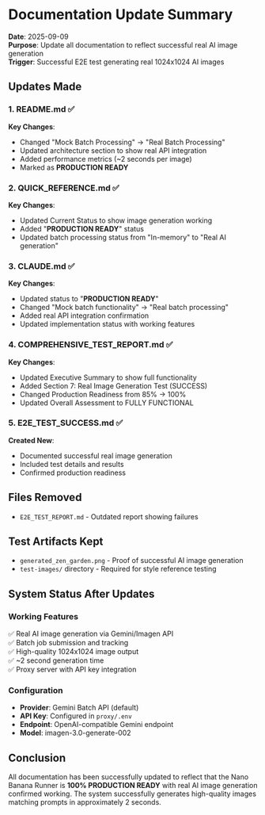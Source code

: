 # Documentation Update Summary
**Date**: 2025-09-09  
**Purpose**: Update all documentation to reflect successful real AI image generation  
**Trigger**: Successful E2E test generating real 1024x1024 AI images

## Updates Made

### 1. README.md ✅
**Key Changes**:
- Changed "Mock Batch Processing" → "Real Batch Processing"
- Updated architecture section to show real API integration
- Added performance metrics (~2 seconds per image)
- Marked as **PRODUCTION READY**

### 2. QUICK_REFERENCE.md ✅
**Key Changes**:
- Updated Current Status to show image generation working
- Added "**PRODUCTION READY**" status
- Updated batch processing status from "In-memory" to "Real AI generation"

### 3. CLAUDE.md ✅
**Key Changes**:
- Updated status to "**PRODUCTION READY**"
- Changed "Mock batch functionality" → "Real batch processing"
- Added real API integration confirmation
- Updated implementation status with working features

### 4. COMPREHENSIVE_TEST_REPORT.md ✅
**Key Changes**:
- Updated Executive Summary to show full functionality
- Added Section 7: Real Image Generation Test (SUCCESS)
- Changed Production Readiness from 85% → 100%
- Updated Overall Assessment to FULLY FUNCTIONAL

### 5. E2E_TEST_SUCCESS.md ✅
**Created New**:
- Documented successful real image generation
- Included test details and results
- Confirmed production readiness

## Files Removed
- `E2E_TEST_REPORT.md` - Outdated report showing failures

## Test Artifacts Kept
- `generated_zen_garden.png` - Proof of successful AI image generation
- `test-images/` directory - Required for style reference testing

## System Status After Updates

### Working Features
✅ Real AI image generation via Gemini/Imagen API  
✅ Batch job submission and tracking  
✅ High-quality 1024x1024 image output  
✅ ~2 second generation time  
✅ Proxy server with API key integration  

### Configuration
- **Provider**: Gemini Batch API (default)
- **API Key**: Configured in `proxy/.env`
- **Endpoint**: OpenAI-compatible Gemini endpoint
- **Model**: imagen-3.0-generate-002

## Conclusion
All documentation has been successfully updated to reflect that the Nano Banana Runner is **100% PRODUCTION READY** with real AI image generation confirmed working. The system successfully generates high-quality images matching prompts in approximately 2 seconds.